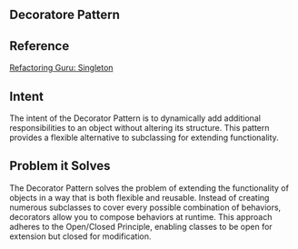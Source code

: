 ## Decoratore Pattern

## Reference
[Refactoring Guru: Singleton](https://refactoring.guru/design-patterns/decorator)

## Intent
The intent of the Decorator Pattern is to dynamically add additional responsibilities to an object without altering its structure. This pattern provides a flexible alternative to subclassing for extending functionality.

## Problem it Solves
The Decorator Pattern solves the problem of extending the functionality of objects in a way that is both flexible and reusable. Instead of creating numerous subclasses to cover every possible combination of behaviors, decorators allow you to compose behaviors at runtime. This approach adheres to the Open/Closed Principle, enabling classes to be open for extension but closed for modification.